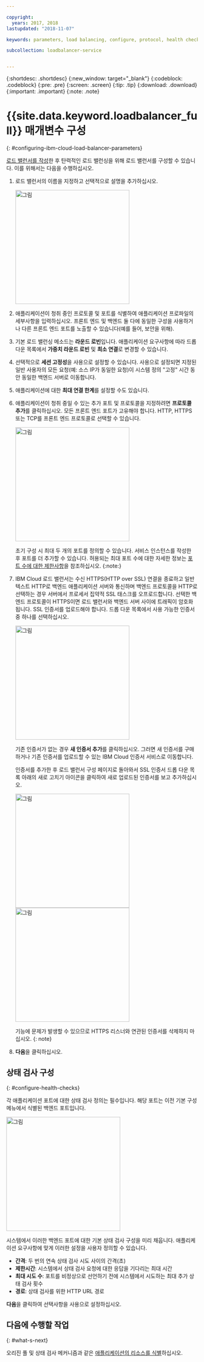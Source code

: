 ```yaml
---

copyright:
  years: 2017, 2018
lastupdated: "2018-11-07"

keywords: parameters, load balancing, configure, protocol, health check

subcollection: loadbalancer-service


---
```


{:shortdesc: .shortdesc}
{:new_window: target="_blank"}
{:codeblock: .codeblock}
{:pre: .pre}
{:screen: .screen}
{:tip: .tip}
{:download: .download}
{:important: .important}
{:note: .note}

# {{site.data.keyword.loadbalancer_full}} 매개변수 구성
{: #configuring-ibm-cloud-load-balancer-parameters}

[로드 밸런서를 작성](/docs/infrastructure/loadbalancer-service?topic=loadbalancer-service-getting-started)한 후 탄력적인 로드 밸런싱을 위해 로드 밸런서를 구성할 수 있습니다. 이를 위해서는 다음을 수행하십시오.

1. 로드 밸런서의 이름을 지정하고 선택적으로 설명을 추가하십시오.

	<img src="images/lb-config-basic.png" alt="그림" style="width: 300px;"/>

2. 애플리케이션이 청취 중인 프로토콜 및 포트를 식별하여 애플리케이션 프로파일의 세부사항을 입력하십시오. 프론트 엔드 및 백엔드 둘 다에 동일한 구성을 사용하거나 다른 프론트 엔드 포트를 노출할 수 있습니다(예를 들어, 보안을 위해).

3. 기본 로드 밸런싱 메소드는 **라운드 로빈**입니다. 애플리케이션 요구사항에 따라 드롭 다운 목록에서 **가중치 라운드 로빈** 및 **최소 연결**로 변경할 수 있습니다.

4. 선택적으로 **세션 고정성**을 사용으로 설정할 수 있습니다. 사용으로 설정되면 지정된 일반 사용자의 모든 요청(예: 소스 IP가 동일한 요청)이 시스템 정의 "고정" 시간 동안 동일한 백엔드 서버로 이동합니다.

5. 애플리케이션에 대한 **최대 연결 한계**를 설정할 수도 있습니다.

6. 애플리케이션이 청취 중일 수 있는 추가 포트 및 프로토콜을 지정하려면 **프로토콜 추가**를 클릭하십시오. 모든 프론트 엔드 포트가 고유해야 합니다. HTTP, HTTPS 또는 TCP를 프론트 엔드 프로토콜로 선택할 수 있습니다.

	<img src="images/lb-add-protocol.png" alt="그림" style="width: 300px;"/>

	초기 구성 시 최대 두 개의 포트를 정의할 수 있습니다. 서비스 인스턴스를 작성한 후 포트를 더 추가할 수 있습니다. 허용되는 최대 포트 수에 대한 자세한 정보는 [포트 수에 대한 제한사항](/docs/infrastructure/loadbalancer-service?topic=loadbalancer-service-faqs-for-ibm-cloud-load-balancer#what-s-the-maximum-number-of-virtual-ports-i-can-define-with-my-load-balancer-service-)을 참조하십시오.
{:note:}

7. IBM Cloud 로드 밸런서는 수신 HTTPS(HTTP over SSL) 연결을 종료하고 일반 텍스트 HTTP로 백엔드 애플리케이션 서버와 통신하며 백엔드 프로토콜을 HTTP로 선택하는 경우 서버에서 프로세서 집약적 SSL 태스크를 오프로드합니다. 선택한 백엔드 프로토콜이 HTTPS이면 로드 밸런서와 백엔드 서버 사이에 트래픽이 암호화됩니다. SSL 인증서를 업로드해야 합니다. 드롭 다운 목록에서 사용 가능한 인증서 중 하나를 선택하십시오.  

	<img src="images/lb-ssl-cert.png" alt="그림" style="width: 300px;"/>

	기존 인증서가 없는 경우 **새 인증서 추가**를 클릭하십시오. 그러면 새 인증서를 구매하거나 기존 인증서를 업로드할 수 있는 IBM Cloud 인증서 서비스로 이동합니다.

	인증서를 추가한 후 로드 밸런서 구성 페이지로 돌아와서 SSL 인증서 드롭 다운 목록 아래의 새로 고치기 아이콘을 클릭하여 새로 업로드된 인증서를 보고 추가하십시오.

	<img src="images/order-ssl-cert.png" alt="그림" style="width: 300px;"/>

	<img src="images/refresh-cert.png" alt="그림" style="width: 300px;"/>

	기능에 문제가 발생할 수 있으므로 HTTPS 리스너와 연관된 인증서를 삭제하지 마십시오.
  {: note}

8. **다음**을 클릭하십시오.

## 상태 검사 구성
{: #configure-health-checks}

각 애플리케이션 포트에 대한 상태 검사 정의는 필수입니다. 해당 포트는 이전 기본 구성 메뉴에서 식별된 백엔드 포트입니다.

<img src="images/config-health-check.png" alt="그림" style="width: 300px;"/>

시스템에서 이러한 백엔드 포트에 대한 기본 상태 검사 구성을 미리 채웁니다. 애플리케이션 요구사항에 맞게 이러한 설정을 사용자 정의할 수 있습니다.

* **간격**: 두 번의 연속 상태 검사 시도 사이의 간격(초)
* **제한시간**: 시스템에서 상태 검사 요청에 대한 응답을 기다리는 최대 시간
* **최대 시도 수**: 포트를 비정상으로 선언하기 전에 시스템에서 시도하는 최대 추가 상태 검사 횟수
* **경로**: 상태 검사를 위한 HTTP URL 경로     

**다음**을 클릭하여 선택사항을 사용으로 설정하십시오.

## 다음에 수행할 작업
{: #what-s-next}

오리진 풀 및 상태 검사 메커니즘과 같은 [애플리케이션의 리소스를 식별](/docs/infrastructure/loadbalancer-service?topic=loadbalancer-service-identifying-your-application-server-resources)하십시오.

